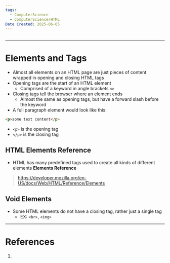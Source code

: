 ```yaml
---
tags:
  - ComputerScience
  - ComputerScience/HTML
Date Created: 2025-06-05
---
```

```table-of-contents
```
---
# Elements and Tags
- Almost all elements on an HTML page are just pieces of content wrapped in opening and closing HTML tags
- Opening tags are the start of an HTML element
	- Comprised of a keyword in angle brackets `<>`
- Closing tags tell the browser where an element ends
	- Almost the same as opening tags, but have a forward slash before the keyword
- A full paragraph element would look like this:
```html
<p>some text content</p>
```
- `<p>` is the opening tag
- `</p>` is the closing tag
## HTML Elements Reference
- HTML has many predefined tags used to create all kinds of different elements
**Elements Reference**
>https://developer.mozilla.org/en-US/docs/Web/HTML/Reference/Elements
## Void Elements
- Some HTML elements do not have a closing tag, rather just a single tag
	- EX: `<br>`, `<img>`
---
# References
1. 